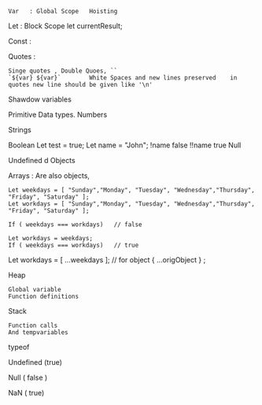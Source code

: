     Var   : Global Scope   Hoisting

Let   : Block Scope    let currentResult; 

Const : 

Quotes :

	Singe quotes , Double Quoes, ``      
	`${var} ${var}`        White Spaces and new lines preserved    in quotes new line should be given like '\n'
	
	

Shawdow variables

Primitive  Data types.
Numbers


Strings


Boolean
			Let  test = true;
			Let name = "John";
			!name   false   !!name true
Null

Undefined
d
Objects


Arrays  :
	Are also objects,   

	Let weekdays = [ "Sunday","Monday", "Tuesday", "Wednesday","Thursday", "Friday", "Saturday" ];
	Let workdays = [ "Sunday","Monday", "Tuesday", "Wednesday","Thursday", "Friday", "Saturday" ];
	
	If ( weekdays === workdays)   // false
	
	Let workdays = weekdays;
	If ( weekdays === workdays)   // true 
	
Let workdays = [ …weekdays ];    // for object { …origObject } ;

Heap 

    Global variable
    Function definitions


Stack

    Function calls
    And tempvariables



typeof

Undefined  (true)


Null  ( false )


NaN    ( true) 

<script src="path/script.js"  defer>   Load In parallel to html parsing and waits to execute
<script src="path/script.js"  async>   Load In parallel to html parsing does not wait to execute.


If ( a === b ) {

} else if (  a === c ) {

} else {

}


'use strict';      
//  cant use variable before defining , Cant use reserved words like undefined as variable name

 switch ( variable ) {
	Case  value1: 
		Expression;
	   Break;
	Case  value1: 
		Expression;
	   Break;
	Case  value1: 
		Expression;
	   Break;
	Case default:
	   Expression;
	   Break;
 }

For( let I = 0 ; I < 3 ; i++ ){
	Console.log( I ) ;
}


Let weekdays = [ "Sunday","Monday", "Tuesday", "Wednesday","Thursday", "Friday", "Saturday" ];

For ( const day of week ){
	Console.log( day );
}

Let vehicle =  { make: "Benz" , model: "c100", prince: "100k" };

For ( const key in vehicle ) {
	
	If( vehicle[key] = "done" ){
		Break;
	}
	If( vehicle[key] = "price" ){
		continue;
	}
	
	Console.log( vehicle[key] );
}

While( I < 100 ) {
	Expression;
	i++;
}

Try{
	Let num1 = getUserInput();
	
	Result = result/num1;
} catch ( error ) {
	Console.log( " Error " );
	Throw error;
} finally {
	Close all;
}

